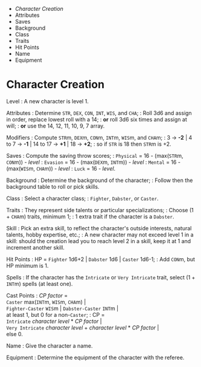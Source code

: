 
<!-- .margin.compass -->
* _Character Creation_
* Attributes
* Saves
* Background
* Class
* Traits
* Hit Points
* Name
* Equipment


# Character Creation

Level
: A new character is level 1.

Attributes
: Determine `STR`, `DEX`, `CON`, `INT`, `WIS`, and `CHA`;
: Roll 3d6 and assign in order, replace lowest roll with a 14;
: **or** roll 3d6 six times and assign at will;
: **or** use the 14, 12, 11, 10, 9, 7 array.

Modifiers
: Compute `STR`m, `DEX`m, `CON`m, `INT`m, `WIS`m, and `CHA`m;
: 3 → **-2** | 4 to 7 → **-1** | 14 to 17 → **+1** | 18 → **+2**;
: so if `STR` is 18 then `STR`m is +2.

Saves
: Compute the saving throw scores;
: `Physical` = 16 - (max(`STR`m, `CON`m)) - _level_
: `Evasion` = 16 - (max(`DEX`m, `INT`m)) - _level_
: `Mental` = 16 - (max(`WIS`m, `CHA`m)) - _level_
: `Luck` = 16 - _level_.

Background
: Determine the background of the character;
: Follow then the background table to roll or pick skills.

Class
: Select a character class;
: `Fighter`, `Dabster`, or `Caster`.

Traits
: They represent side talents or particular specializations;
: Choose (1 + `CHA`m) traits, minimum 1;
: 1 extra trait if the character is a `Dabster`.

Skill
: Pick an extra skill, to reflect the character's outside interests, natural talents, hobby expertise, etc.;
: A new character may not exceed level 1 in a skill: should the creation lead you to reach level 2 in a skill, keep it at 1 and increment another skill.

Hit Points
: HP = `Fighter` 1d6+2 | `Dabster` 1d6 | `Caster` 1d6-1;
: Add `CON`m, but HP minimum is 1.

Spells
: If the character has the `Intricate` or `Very Intricate` trait, select (1 + `INT`m) spells (at least one).

Cast Points
: _CP factor_ =<br/>`Caster` max(`INT`m, `WIS`m, `CHA`m) |<br/>`Fighter-Caster` `WIS`m | `Dabster-Caster` `INT`m |<br/>at least 1, but 0 for a non-`Caster`;
: CP =<br/>`Intricate` _character level_ * _CP factor_ |<br/>`Very Intricate` _character level_ + _character level_ * _CP factor_ |<br/>else 0.

Name
: Give the character a name.

Equipment
: Determine the equipment of the character with the referee.

